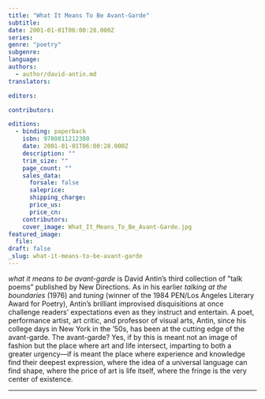 ```yaml
---
title: "What It Means To Be Avant-Garde"
subtitle:
date: 2001-01-01T06:00:28.000Z
series:
genre: "poetry"
subgenre:
language:
authors:
  - author/david-antin.md
translators:

editors:

contributors:

editions:
  - binding: paperback
    isbn: 9780811212380
    date: 2001-01-01T06:00:28.000Z
    description: ""
    trim_size: ""
    page_count: ""
    sales_data:
      forsale: false
      saleprice:
      shipping_charge:
      price_us:
      price_cn:
    contributors:
    cover_image: What_It_Means_To_Be_Avant-Garde.jpg
featured_image:
  file:
draft: false
_slug: what-it-means-to-be-avant-garde
---
```


_what it means to be avant-garde_ is David Antin’s third collection of "talk poems” published by New Directions. As in his earlier _talking at the boundaries_ (1976) and _tuning_ (winner of the 1984 PEN/Los Angeles Literary Award for Poetry), Antin’s brilliant improvised disquisitions at once challenge readers’ expectations even as they instruct and entertain. A poet, performance artist, art critic, and professor of visual arts, Antin, since his college days in New York in the ’50s, has been at the cutting edge of the avant-garde. The avant-garde? Yes, if by this is meant not an image of fashion but the place where art and life intersect, imparting to both a greater urgency––if is meant the place where experience and knowledge find their deepest expression, where the idea of a universal language can find shape, where the price of art is life itself, where the fringe is the very center of existence.

---
